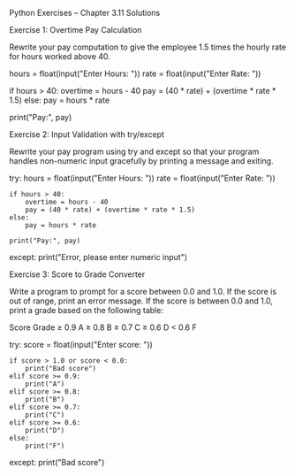 Python Exercises – Chapter 3.11 Solutions

Exercise 1: Overtime Pay Calculation

Rewrite your pay computation to give the employee 1.5 times the hourly rate for hours worked above 40.

hours = float(input("Enter Hours: "))
rate = float(input("Enter Rate: "))

if hours > 40:
    overtime = hours - 40
    pay = (40 * rate) + (overtime * rate * 1.5)
else:
    pay = hours * rate

print("Pay:", pay)

Exercise 2: Input Validation with try/except

Rewrite your pay program using try and except so that your program handles non-numeric input gracefully by printing a message and exiting.

try:
    hours = float(input("Enter Hours: "))
    rate = float(input("Enter Rate: "))
    
    if hours > 40:
        overtime = hours - 40
        pay = (40 * rate) + (overtime * rate * 1.5)
    else:
        pay = hours * rate

    print("Pay:", pay)

except:
    print("Error, please enter numeric input")

Exercise 3: Score to Grade Converter

Write a program to prompt for a score between 0.0 and 1.0. If the score is out of range, print an error message. If the score is between 0.0 and 1.0, print a grade based on the following table:

Score
Grade
≥ 0.9 A
≥ 0.8 B
≥ 0.7 C
≥ 0.6 D
< 0.6 F

try:
    score = float(input("Enter score: "))
    
    if score > 1.0 or score < 0.0:
        print("Bad score")
    elif score >= 0.9:
        print("A")
    elif score >= 0.8:
        print("B")
    elif score >= 0.7:
        print("C")
    elif score >= 0.6:
        print("D")
    else:
        print("F")

except:
    print("Bad score")

